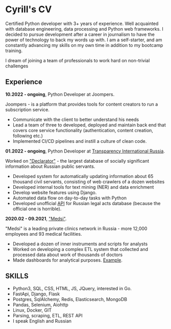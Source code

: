 # Cyrill's CV

Certified Python developer with 3+ years of experience. Well acquainted with database engineering, data processing and Python web frameworks. I decided to pursue development after a career in journalism to have the power of technology to back my words up with. I am a self-starter, and am constantly advancing my skills on my own time in addition to my bootcamp training.

I dream of joining a team of professionals to work hard on non-trivial challenges



## Experience


**10.2022 - ongoing**, Python Developer at Joompers.

Joompers - is a platform that provides tools for content creators to run a subscription service. 
* Communicate with the client to better understand his needs
* Lead a team of three to developed, deployed and maintain back end that covers core service functionality (authentication, content creation, following etc.)
* Implemented CI/CD pipelines and instill a culture of clean code.


**01.2022 - ongoing**, Python Developer at [Transparency International Russia](https://github.com/TI-Russia).


Worked on ["Declarator"](https://declarator.org/en/) - the largest database of socially significant information about Russian public servants.
* Developed system for automatically updating information about 65 thousand civil servants, consisting of web crawlers of a dozen websites 
* Developed internal tools for text mining (NER) and data enrichment
* Develop website features using Django.
* Automated data flow on day-to-day tasks with Python
* Developed unofficial [API](https://github.com/kbondar17/pravo.gov-api) for Russian legal acts database (because the official one is horrible).

**2020.02 - 09.2021**, ["Medsi"](https://medsi.com/).

"Medsi" is a leading private clinics network in Russia - more 12,000 employees and 93 medical facilities. 

* Developed a dozen of inner instruments and scripts for analysts
* Worked on developing a complex ETL system that collected and processed data about work of thousands of doctors
* Made dashboards for analytical purposes. [Example](https://share.streamlit.io/-/auth/app?redirect_uri=https%3A%2F%2Fkbondar17-telegram-viz-streamlit-app-f63q2m.streamlitapp.com%2F).


## SKILLS
* Python3, SQL, CSS, HTML, JS, JQuery, interested in Go.
* FastApi, Django, Flask 
* Postgres, SqlAlchemy, Redis, Elasticsearch, MongoDB
* Pandas, Selenium, Aiohttp
* Linux, Docker, GIT 
* Parsing, scraping, ETL, REST API
* I speak English and Russian  




